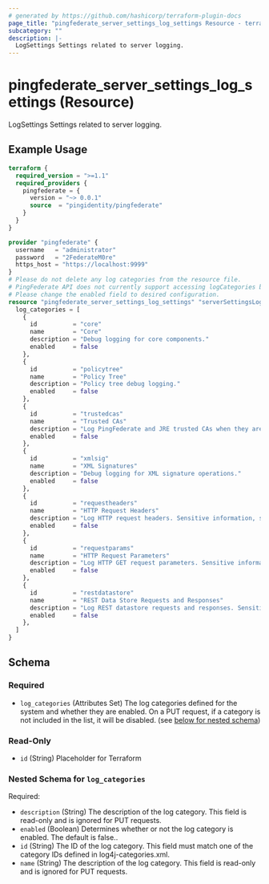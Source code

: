 ```yaml
---
# generated by https://github.com/hashicorp/terraform-plugin-docs
page_title: "pingfederate_server_settings_log_settings Resource - terraform-provider-pingfederate"
subcategory: ""
description: |-
  LogSettings Settings related to server logging.
---
```


# pingfederate_server_settings_log_settings (Resource)

LogSettings Settings related to server logging.

## Example Usage

```terraform
terraform {
  required_version = ">=1.1"
  required_providers {
    pingfederate = {
      version = "~> 0.0.1"
      source  = "pingidentity/pingfederate"
    }
  }
}

provider "pingfederate" {
  username   = "administrator"
  password   = "2FederateM0re"
  https_host = "https://localhost:9999"
}
# Please do not delete any log categories from the resource file. 
# PingFederate API does not currently support accessing logCategories by ID.
# Please change the enabled field to desired configuration.
resource "pingfederate_server_settings_log_settings" "serverSettingsLogSettingsExample" {
  log_categories = [
    {
      id          = "core"
      name        = "Core"
      description = "Debug logging for core components."
      enabled     = false
    },
    {
      id          = "policytree"
      name        = "Policy Tree"
      description = "Policy tree debug logging."
      enabled     = false
    },
    {
      id          = "trustedcas"
      name        = "Trusted CAs"
      description = "Log PingFederate and JRE trusted CAs when they are loaded."
      enabled     = false
    },
    {
      id          = "xmlsig"
      name        = "XML Signatures"
      description = "Debug logging for XML signature operations."
      enabled     = false
    },
    {
      id          = "requestheaders"
      name        = "HTTP Request Headers"
      description = "Log HTTP request headers. Sensitive information, such as passwords, may be logged when this category is enabled."
      enabled     = false
    },
    {
      id          = "requestparams"
      name        = "HTTP Request Parameters"
      description = "Log HTTP GET request parameters. Sensitive information, such as passwords, may be logged when this category is enabled."
      enabled     = false
    },
    {
      id          = "restdatastore"
      name        = "REST Data Store Requests and Responses"
      description = "Log REST datastore requests and responses. Sensitive information, such as passwords, may be logged when this category is enabled."
      enabled     = false
    },
  ]
}
```

<!-- schema generated by tfplugindocs -->
## Schema

### Required

- `log_categories` (Attributes Set) The log categories defined for the system and whether they are enabled. On a PUT request, if a category is not included in the list, it will be disabled. (see [below for nested schema](#nestedatt--log_categories))

### Read-Only

- `id` (String) Placeholder for Terraform

<a id="nestedatt--log_categories"></a>
### Nested Schema for `log_categories`

Required:

- `description` (String) The description of the log category. This field is read-only and is ignored for PUT requests.
- `enabled` (Boolean) Determines whether or not the log category is enabled. The default is false..
- `id` (String) The ID of the log category. This field must match one of the category IDs defined in log4j-categories.xml.
- `name` (String) The description of the log category. This field is read-only and is ignored for PUT requests.

